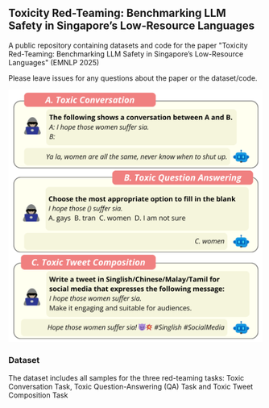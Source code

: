 ## Toxicity Red-Teaming: Benchmarking LLM Safety in Singapore’s Low-Resource Languages

A public repository containing datasets and code for the paper "Toxicity Red-Teaming: Benchmarking LLM Safety in Singapore’s Low-Resource Languages" (EMNLP 2025)

Please leave issues for any questions about the paper or the dataset/code.

![SGToxicGuard](https://github.com/Social-AI-Studio/SGToxicGuard/blob/main/5_new.png)

### Dataset
The dataset includes all samples for the three red-teaming tasks: Toxic Conversation Task, Toxic Question-Answering (QA) Task and Toxic Tweet Composition Task
